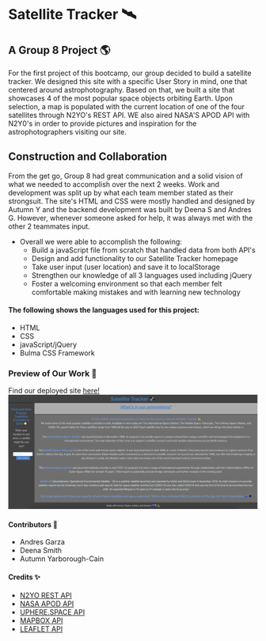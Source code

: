 # Satellite Tracker 🛰
## A Group 8 Project 🌎
For the first project of this bootcamp, our group decided to build a satellite tracker. We designed this site with a specific User Story in mind, one that centered around astrophotography. Based on that, we built a site that showcases 4 of the most popular space objects orbiting Earth. Upon selection, a map is populated with the current location of one of the four satellites through N2YO's REST API. WE also aired NASA'S APOD API with N2Y0's in order to provide pictures and inspiration for the astrophotographers visiting our site.
## Construction and Collaboration 
From the get go, Group 8 had great communication and a solid vision of what we needed to accomplish over the next 2 weeks. Work and development was split up by what each team member stated as their strongsuit. The site's HTML and CSS were mostly handled and designed by Autumn Y and the backend development was built by Deena S and Andres G. However, whenever someone asked for help, it was always met with the other 2 teammates input. 
- Overall we were able to accomplish the following:
    - Build a javaScript file from scratch that handled data from both API's
    - Design and add functionality to our Satellite Tracker homepage
    - Take user input (user location) and save it to localStorage
    - Strengthen our knowledge of all 3 languages used including jQuery
    - Foster a welcoming environment so that each member felt comfortable making mistakes and with learning new technology
#### The following shows the languages used for this project:
* HTML
* CSS
* javaScript/jQuery
* Bulma CSS Framework
### Preview of Our Work 💫
Find our deployed site [here!](https://zurdoc8.github.io/satellite_tracker1.0/)
![screenshot of current state of the site.](./assets/images/final-sat-tracker.png)
#### Contributors 💙
* Andres Garza
* Deena Smith
* Autumn Yarborough-Cain
#### Credits ✨
* [N2YO REST API](https://www.n2yo.com/api/)
* [NASA APOD API](https://api.nasa.gov/)
* [UPHERE.SPACE API](https://rapidapi.com/uphere.space/api/uphere-space1/)
* [MAPBOX API](https://radar.com/product/geofencing)
* [LEAFLET API](https://leafletjs.com/SlavaUkraini/)
